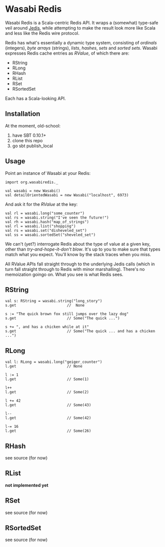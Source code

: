Wasabi Redis
============

Wasabi Redis is a Scala-centric Redis API. It wraps a (somewhat) type-safe veil around [Jedis](https://github.com/xetorthio/jedis), while attempting to make the result look more like Scala and less like the Redis wire protocol.

Redis has what's essentially a dynamic type system, consisting of _ordinals_ (integers), _byte arrays_ (strings), _lists_, _hashes_, _sets_ and _sorted sets_. Wasabi expresses Redis cache entries as *RValue*, of which there are:

*   RString
*   RLong
*   RHash
*   RList
*   RSet
*   RSortedSet

Each has a Scala-looking API.

Installation
------------
At the moment, old-school: 

1. have SBT 0.10.1+
2. clone this repo
3. go sbt publish_local

Usage
-----

Point an instance of Wasabi at your Redis:

    import org.wasabiredis._
    
    val wasabi = new Wasabi()
    val detailOrientedWasabi = new Wasabi("localhost", 6973)

And ask it for the _RValue_ at the key:

    val rl = wasabi.long("some_counter")
    val rs = wasabi.string("I've seen the future!")
    val rh = wasabi.hash("map_of_strings")
    val rl = wasabi.list("shopping")
    val rs = wasabi.set("disheveled_set")
    val ss = wasabi.sortedSet("sheveled_set")

We can't (yet?) interrogate Redis about the type of value at a given key, other than _try-and-hope-it-don't blow_.
It's up to you to make sure that types match what you expect.
You'll know by the stack traces when you miss.

All RValue APIs fall straight through to the underlying Jedis calls (which in turn fall straight through to Redis with minor marshalling).
There's no memoization goingo on.
What you see is what Redis sees.

RString
-------
    val s: RString = wasabi.string("long_story")
    s.get                       //  None
    
    s := "The quick brown fox still jumps over the lazy dog"
    s.get                       // Some("The quick ...")
    
    s += ", and has a chicken while at it"
    s.get                       // Some("The quick ... and has a chicken ...")

RLong
-----
    val l: RLong = wasabi.long("geiger_counter")
    l.get                       // None
    
    l := 1
    l.get                       // Some(1)
    
    l++                     
    l.get                       // Some(2)
    
    l += 42                     
    l.get                       // Some(43)
    
    l--                         
    l.get                       // Some(42)
    
    l-= 16                      
    l.get                       // Some(26)

RHash
-----
see source (for now)

RList
-----
**not implemented  yet**

RSet
----
see source (for now)

RSortedSet
----------
see source (for now)
